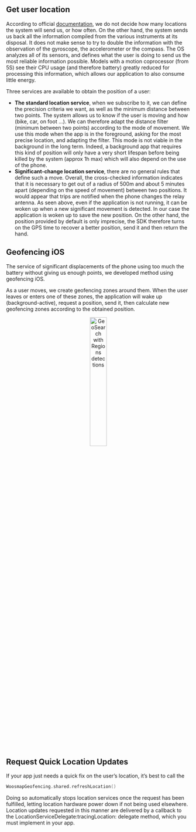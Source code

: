 
##  Get user location

According to official [documentation](https://developer.apple.com/documentation/corelocation/getting_the_user_s_location), we do not decide how many locations the system will send us, or how often. On the other hand, the system sends us back all the information compiled from the various instruments at its disposal. It does not make sense to try to double the information with the observation of the gyroscope, the accelerometer or the compass.
The OS analyzes all of its sensors, and defines what the user is doing to send us the most reliable information possible. Models with a motion coprocessor (from 5S) see their CPU usage (and therefore battery) greatly reduced for processing this information, which allows our application to also consume little energy.

Three services are available to obtain the position of a user:
* **The standard location service**, when we subscribe to it, we can define the precision criteria we want, as well as the minimum distance between two points. The system allows us to know if the user is moving and how (bike, car, on foot ...). We can therefore adapt the distance filter (minimum between two points) according to the mode of movement. We use this mode when the app is in the foreground, asking for the most precise location, and adapting the filter. This mode is not viable in the background in the long term. Indeed, a background app that requires this kind of position will only have a very short lifespan before being killed by the system (approx 1h max) which will also depend on the use of the phone.
* **Significant-change location service**, there are no general rules that define such a move. Overall, the cross-checked information indicates that it is necessary to get out of a radius of 500m and about 5 minutes apart (depending on the speed of movement) between two positions. It would appear that trips are notified when the phone changes the relay antenna. As seen above, even if the application is not running, it can be woken up when a new significant movement is detected. In our case the application is woken up to save the new position. On the other hand, the position provided by default is only imprecise, the SDK therefore turns on the GPS time to recover a better position, send it and then return the hand.

## Geofencing iOS

The service of significant displacements of the phone using too much the battery without giving us enough points, we developed method using geofencing iOS.

As a user moves, we create geofencing zones around them. When the user leaves or enters one of these zones, the application will wake up (background-active), request a position, send it, then calculate new geofencing zones according to the obtained position.
<p align="center">
  <img alt="GeoSearch with Regions detections" src="https://github.com/woosmap/woosmap-geofencing-ios-sdk/raw/master/assets/WoosmapGeofencing3.png" width="30%">
</p>

## Request Quick Location Updates
If your app just needs a quick fix on the user’s location, it’s best to call the 
```swift
WoosmapGeofencing.shared.refreshLocation()
```
Doing so automatically stops location services once the request has been fulfilled, letting location hardware power down if not being used elsewhere. Location updates requested in this manner are delivered by a callback to the LocationServiceDelegate:tracingLocation: delegate method, which you must implement in your app.



